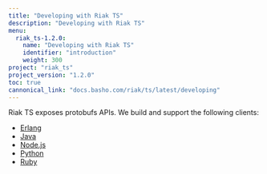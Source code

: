 ```yaml
---
title: "Developing with Riak TS"
description: "Developing with Riak TS"
menu:
  riak_ts-1.2.0:
    name: "Developing with Riak TS"
    identifier: "introduction"
    weight: 300
project: "riak_ts"
project_version: "1.2.0"
toc: true
cannonical_link: "docs.basho.com/riak/ts/latest/developing"
---
```



[erlang]: http://docs.basho.com/riakts/1.2.0/developing/erlang
[java]: http://docs.basho.com/riakts/1.2.0/developing/java
[nodejs]: http://docs.basho.com/riakts/1.2.0/developing/nodejs
[python]: http://docs.basho.com/riakts/1.2.0/developing/python
[ruby]: http://docs.basho.com/riakts/1.2.0/developing/ruby


Riak TS exposes protobufs APIs. We build and support the following clients:

* [Erlang][erlang]
* [Java][java]
* [Node.js][nodejs]
* [Python][python]
* [Ruby][ruby]